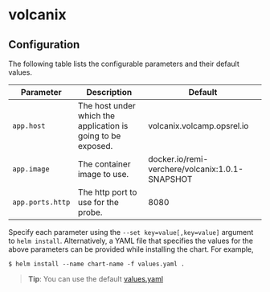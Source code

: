 # volcanix

## Configuration

The following table lists the configurable parameters and their default values.

| Parameter | Description | Default |
|  ---  |  ---  |  ---  |
| `app.host` | The host under which the application is going to be exposed. | volcanix.volcamp.opsrel.io |
| `app.image` | The container image to use. | docker.io/remi-verchere/volcanix:1.0.1-SNAPSHOT |
| `app.ports.http` | The http port to use for the probe. | 8080 |

Specify each parameter using the `--set key=value[,key=value]` argument to `helm install`.
Alternatively, a YAML file that specifies the values for the above parameters can be provided while installing the chart. For example,
```
$ helm install --name chart-name -f values.yaml .
```
> **Tip**: You can use the default [values.yaml](values.yaml)
